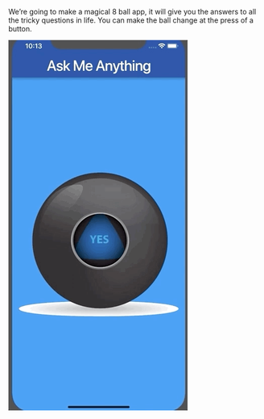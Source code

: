 
We’re going to make a magical 8 ball app, it will give you the answers to all the tricky questions in life. You can make the ball change at the press of a button. 




![](images/flutter_gif.gif)


